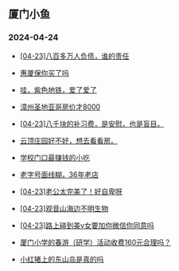 ## 厦门小鱼 
### 2024-04-24

+ [[04-23]八百多万人负债，谁的责任](http://bbs.xmfish.com/read-htm-tid-18180400.html)

+ [惠厦保你买了吗](http://bbs.xmfish.com/read-htm-tid-18180454.html)

+ [哇，紫色地铁，爱了爱了](http://bbs.xmfish.com/read-htm-tid-18180465.html)

+ [漳州圣地亚哥房价才8000](http://bbs.xmfish.com/read-htm-tid-18180390.html)

+ [[04-23]八千块的补习费，是安慰，也是盲目。](http://bbs.xmfish.com/read-htm-tid-18180605.html)

+ [云顶庄园好不好，想去看看房。](http://bbs.xmfish.com/read-htm-tid-18180625.html)

+ [学校门口最赚钱的小吃](http://bbs.xmfish.com/read-htm-tid-18180620.html)

+ [老字号面线糊，36年老店](http://bbs.xmfish.com/read-htm-tid-18180624.html)

+ [[04-23]老公太完美了！好自卑呀](http://bbs.xmfish.com/read-htm-tid-18180761.html)

+ [[04-23]观音山海边不明生物](http://bbs.xmfish.com/read-htm-tid-18180581.html)

+ [[04-23]路上碰到美v女要加你微信你同意吗](http://bbs.xmfish.com/read-htm-tid-18180513.html)

+ [厦门小学的春游（研学）活动收费160元合理吗？](http://bbs.xmfish.com/read-htm-tid-18180665.html)

+ [小红猪上的东山岛是真的吗](http://bbs.xmfish.com/read-htm-tid-18180723.html)

